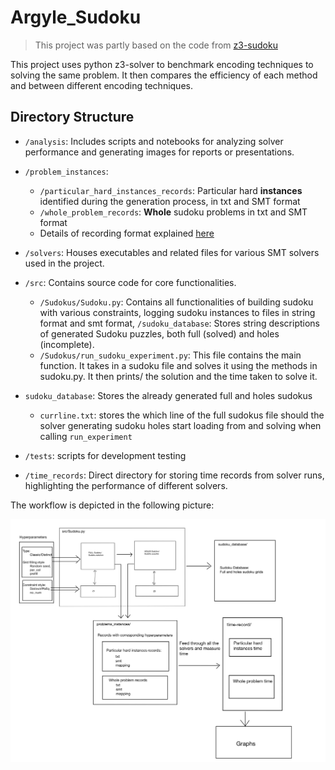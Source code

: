 # Argyle_Sudoku
> This project was partly based on the code from [z3-sudoku](https://github.com/awkwardbunny/z3-sudoku)

This project uses python z3-solver to benchmark encoding techniques to solving the same problem. 
It then compares the efficiency of each method and between different encoding techniques. 

## Directory Structure
- `/analysis`: Includes scripts and notebooks for analyzing solver performance and generating images for reports or presentations.




- `/problem_instances`: 
  - `/particular_hard_instances_records`: Particular hard **instances** identified during the generation process, in txt and SMT format
  - `/whole_problem_records`: **Whole** sudoku problems in txt and SMT format
  - Details of recording format explained [here](./problems_instances/README.md)


- `/solvers`: Houses executables and related files for various SMT solvers used in the project.


- `/src`: Contains source code for core functionalities. 
  - `/Sudokus/Sudoku.py`: Contains all functionalities of building sudoku with various constraints, logging sudoku instances to files in string format and smt format,  `/sudoku_database`: Stores string descriptions of generated Sudoku puzzles, both full (solved) and holes (incomplete).
  - `/Sudokus/run_sudoku_experiment.py`: This file contains the main function. It takes in a sudoku file and solves it using the methods in sudoku.py. It then prints/ the solution and the time taken to solve it. 


- `sudoku_database`: Stores the already generated full and holes sudokus
  - `currline.txt`: stores the which line of the full sudokus file should the solver generating sudoku holes start loading from and solving when calling `run_experiment`


- `/tests`: scripts for development testing


- `/time_records`: Direct directory for storing time records from solver runs, highlighting the performance of different solvers.



 The workflow is depicted in the following picture: 

![workflow](./analysis/workflow.jpg)





